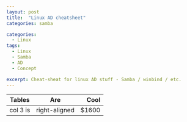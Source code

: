 ```yaml
---
layout: post
title:  "Linux AD cheatsheet"
categories: samba

categories:
  - Linux
tags:
  - Linux
  - Samba
  - AD
  - Concept

excerpt: Cheat-sheat for linux AD stuff - Samba / winbind / etc.
---
```



| Tables        | Are           | Cool  |
| ------------- |:-------------:| -----:|
| col 3 is      | right-aligned | $1600 |


